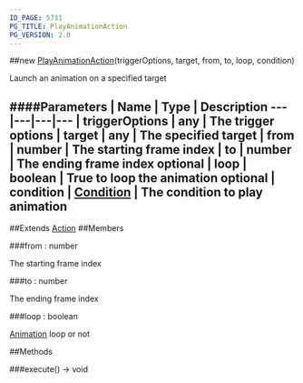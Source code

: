 ```yaml
---
ID_PAGE: 5731
PG_TITLE: PlayAnimationAction
PG_VERSION: 2.0
---
```

##new [PlayAnimationAction](page.php?p=5731)(triggerOptions, target, from, to, loop, condition)


Launch an animation on a specified target


####Parameters
 | Name | Type | Description
---|---|---|---
 | triggerOptions | any | The trigger options
 | target | any | The specified target
 | from | number | The starting frame index
 | to | number | The ending frame index
optional | loop | boolean | True to loop the animation
optional | condition | [Condition](page.php?p=5742) | The condition to play animation
---

##Extends [Action](page.php?p=5726)
##Members

###from : number



The starting frame index


###to : number



The ending frame index


###loop : boolean


 [Animation](page.php?p=5747) loop or not







##Methods

###execute() &rarr; void

